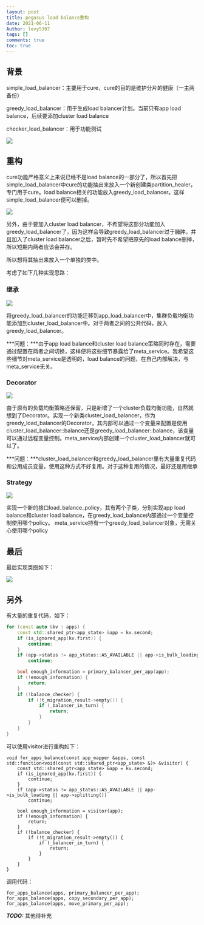 ```yaml
---
layout: post
title: pegasus load balance重构
date: 2021-06-11
Author: levy5307
tags: []
comments: true
toc: true
---
```


## 背景

simple_load_balancer：主要用于cure，cure的目的是维护分片的健康（一主两备份）

greedy_load_balancer：用于生成load balancer计划。当前只有app load balance，后续要添加cluster load balance

checker_load_balancer：用于功能测试

![](../images/load-balancer-background.svg)

## 重构

cure功能严格意义上来说已经不是load balance的一部分了，所以首先把simple_load_balancer中cure的功能抽出来放入一个新创建类partition_healer，专门用于cure。load balance相关的功能放入greedy_load_balancer。这样simple_load_balancer便可以删掉。

![](../images/load-balancer-refactor-step1.svg)

另外，由于要加入cluster load balancer，不希望将这部分功能加入greedy_load_balancer了，因为这样会导致greedy_load_balancer过于臃肿。并且加入了cluster load balancer之后，暂时先不希望把原先的load balance删掉，所以短期内两者应该会并存。

所以想将其抽出来放入一个单独的类中。

考虑了如下几种实现思路：

### 继承

![](../images/load-balancer-inherit.svg)

将greedy_load_balancer的功能迁移到app_load_balancer中，集群负载均衡功能添加到cluster_load_balancer中。对于两者之间的公共代码，放入greedy_load_balancer。

***问题：***由于app load balance和cluster load balance策略同时存在，需要通过配置在两者之间切换，这样便将这些细节暴露给了meta_service。我希望这些细节对meta_service是透明的，load balance的问题，在自己内部解决，与meta_service无关。

### Decorator

![](../images/load-balancer-decorator.svg)

由于原有的负载均衡策略还保留，只是新增了一个cluster负载均衡功能，自然就想到了Decorator。实现一个新类cluster_load_balancer，作为greedy_load_balancer的Decorator，其内部可以通过一个变量来配置是使用cluster_load_balancer::balance还是greedy_load_balancer::balance，该变量可以通过远程变量控制。meta_service内部创建一个cluster_load_balancer就可以了。

***问题：***cluster_load_balancer和greedy_load_balancer里有大量重复代码和公用成员变量，使用这种方式不好复用。对于这种复用的情况，最好还是用继承

### Strategy

![](../images/load-balancer-strategy.svg)

实现一个新的接口load_balance_policy，其有两个子类，分别实现app load balance和cluster load balance，在greedy_load_balance内部通过一个变量控制使用哪个policy。
meta_service持有一个greedy_load_balancer对象，无需关心使用哪个policy

## 最后

最后实现类图如下：

![](../images/load-balancer-final.svg)

## 另外

有大量的重复代码，如下：

```cpp
for (const auto &kv : apps) {
    const std::shared_ptr<app_state> &app = kv.second;
    if (is_ignored_app(kv.first)) {
        continue;
    }
    if (app->status != app_status::AS_AVAILABLE || app->is_bulk_loading || app->splitting())
        continue;

    bool enough_information = primary_balancer_per_app(app);
    if (!enough_information) {
        return;
    }
    if (!balance_checker) {
        if (!t_migration_result->empty()) {
            if (_balancer_in_turn) {
                return;
            }
        }
    }
}
```
可以使用visitor进行重构如下：
```
void for_apps_balance(const app_mapper &apps, const std::function<void(const std::shared_ptr<app_state> &)> &visitor) {
    const std::shared_ptr<app_state> &app = kv.second;
    if (is_ignored_app(kv.first)) {
        continue;
    }
    if (app->status != app_status::AS_AVAILABLE || app->is_bulk_loading || app->splitting())
        continue;

    bool enough_information = visitor(app);
    if (!enough_information) {
        return;
    }
    if (!balance_checker) {
        if (!t_migration_result->empty()) {
            if (_balancer_in_turn) {
                return;
            }
        }
    }
}
```
调用代码：
```
for_apps_balance(apps, primary_balancer_per_app);
for_apps_balance(apps, copy_secondary_per_app);
for_apps_balance(apps, move_primary_per_app);
```

***TODO:*** 其他待补充

